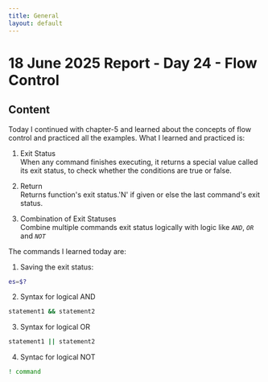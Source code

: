 ```yaml
---
title: General
layout: default
---
```


# 18 June 2025 Report - Day 24 - Flow Control

## Content
Today I continued with chapter-5 and learned about the concepts of flow control and practiced all the examples. What I learned and practiced is:

1. Exit Status      
When any command finishes executing, it returns a special value called its exit status, to check whether the conditions are true or false.

2. Return       
Returns function's exit status.'N' if given or else the last command's exit status.

3. Combination of Exit Statuses     
Combine multiple commands exit status logically with logic like *`AND`*, *`OR`* and *`NOT`*


The commands I learned today are:

1. Saving the exit status:
```bash
es=$?
```

2. Syntax for logical AND
```bash
statement1 && statement2
``` 

3. Syntax for logical OR
```bash
statement1 || statement2
```

4. Syntac for logical NOT
```bash
! command
```